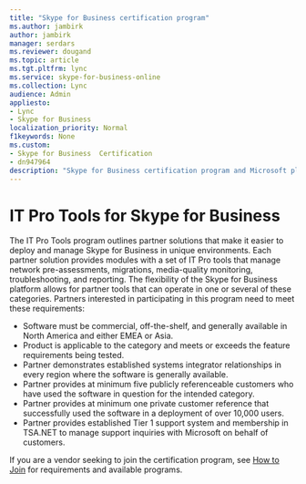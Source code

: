 ```yaml
---
title: "Skype for Business certification program"
ms.author: jambirk
author: jambirk
manager: serdars
ms.reviewer: dougand
ms.topic: article
ms.tgt.pltfrm: lync
ms.service: skype-for-business-online
ms.collection: Lync
audience: Admin
appliesto:
- Lync
- Skype for Business 
localization_priority: Normal
f1keywords: None
ms.custom:
- Skype for Business  Certification
- dn947964
description: "Skype for Business certification program and Microsoft plans to test and certify IP phones for Skype for Business through the Skype for Business Certification Program."
---
```


# IT Pro Tools for Skype for Business
The IT Pro Tools program outlines partner solutions that make it easier to deploy and manage Skype for Business in unique environments. Each partner solution provides modules with a set of IT Pro tools that manage network pre-assessments, migrations, media-quality monitoring, troubleshooting, and reporting. The flexibility of the Skype for Business platform allows for partner tools that can operate in one or several of these categories. Partners interested in participating in this program need to meet these requirements:
- Software must be commercial, off-the-shelf, and generally available in North America and either EMEA or Asia.
- Product is applicable to the category and meets or exceeds the feature requirements being tested.
- Partner demonstrates established systems integrator relationships in every region where the software is generally available.
- Partner provides at minimum five publicly referenceable customers who have used the software in question for the intended category.
- Partner provides at minimum one private customer reference that successfully used the software in a deployment of over 10,000 users.
- Partner provides established Tier 1 support system and membership in TSA.NET to manage support inquiries with Microsoft on behalf of customers.

If you are a vendor seeking to join the certification program, see [How to Join](how-to-join.md) for requirements and available programs.
